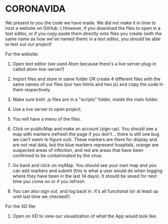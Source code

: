 # CORONAVIDA
We present to you the code we have made. We did not make it in time to host a website on GitHub :( However, if you download the files to open in a text editor, or if you copy paste them directly onto files you create (with the same name as how we've named them) in a text editor, you should be able to test out our project! 

For the website: 
1. Open text editor (we used Atom because there's a live server plug-in called atom-live-server!)

2. Import files and store in same folder OR create 4 different files with the same names of our files (our two htmls and two js) and copy the code in them respectively. 

3. Make sure both .js files are in a "scripts" folder, inside the main folder.

4. Use a live server to open project. 

5. You will have a menu of the files.

6. Click on publicMap and make an account (sign-up). You should see a map with markers (refresh the page if you don't... there is still one bug we can't seem to figure out). These markers are there for display and are not real data, but the blue markers represent hospitals, orange are suspected areas of infection, and red are areas that have been confirmed to be contaminated by the virus. 

7. Go back and click on myMap. You should see your own map and you can add markers and submit (this is what a user would do when logging where they have been in the last 14 days). It should be saved for next time you come on or if you refresh.

8. You can also sign out, and log back in. It's all functional (or at least up until last time we checked!). 


For the XD file:
1. Open on XD to view our visualization of what the App would look like. 
